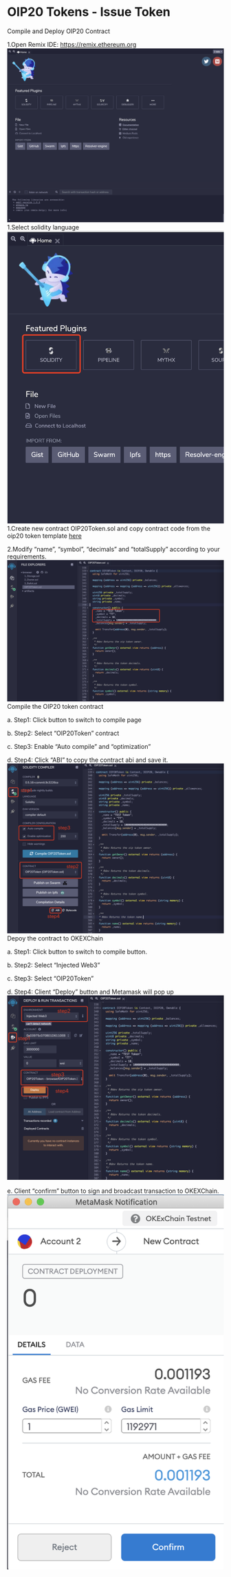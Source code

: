 # OIP20 Tokens - Issue Token

Compile and Deploy OIP20 Contract

1.Open Remix IDE: https://remix.ethereum.org
![avatar](../../img/issue-token-01.png)
1.Select solidity language
![avatar](../../img/issue-token-02.png)
1.Create new contract OIP20Token.sol and copy contract code from the oip20 token template [here](https://github.com/okex/OIPs/blob/master/docs/final/OIP-20.md)

2.Modify “name”, “symbol”, “decimals” and “totalSupply” according to your requirements.
![avatar](../../img/issue-token-03.png)
Compile the OIP20 token contract

a. Step1: Click button to switch to compile page

b. Step2: Select “OIP20Token” contract

c. Step3: Enable “Auto compile” and    “optimization”

d. Step4: Click “ABI” to copy the contract abi and save it.
![avatar](../../img/issue-token-04.png)
Depoy the contract to OKEXChain

a. Step1: Click button to switch to compile button.

b. Step2: Select “Injected Web3”

c. Step3: Select “OIP20Token”

d. Step4: Client “Deploy” button and Metamask will pop up
![avatar](../../img/issue-token-05.png)

e. Client “confirm” button to sign and broadcast transaction to OKEXChain.
![avatar](../../img/issue-token-06.png)